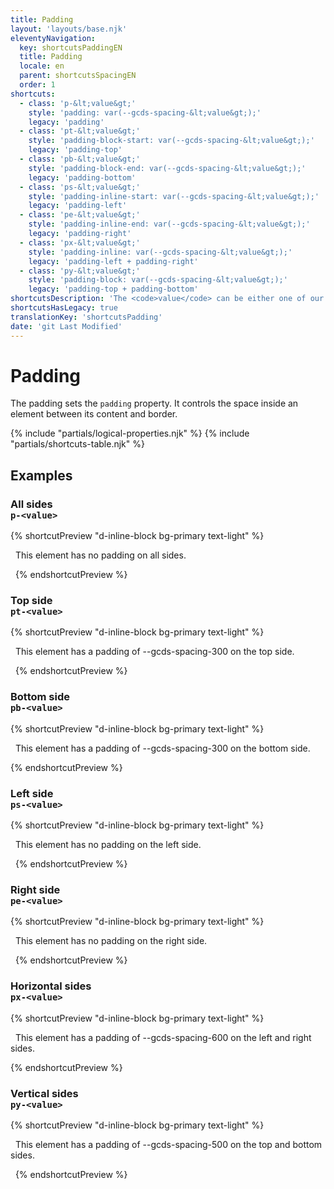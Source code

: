 ```yaml
---
title: Padding
layout: 'layouts/base.njk'
eleventyNavigation:
  key: shortcutsPaddingEN
  title: Padding
  locale: en
  parent: shortcutsSpacingEN
  order: 1
shortcuts:
  - class: 'p-&lt;value&gt;'
    style: 'padding: var(--gcds-spacing-&lt;value&gt;);'
    legacy: 'padding'
  - class: 'pt-&lt;value&gt;'
    style: 'padding-block-start: var(--gcds-spacing-&lt;value&gt;);'
    legacy: 'padding-top'
  - class: 'pb-&lt;value&gt;'
    style: 'padding-block-end: var(--gcds-spacing-&lt;value&gt;);'
    legacy: 'padding-bottom'
  - class: 'ps-&lt;value&gt;'
    style: 'padding-inline-start: var(--gcds-spacing-&lt;value&gt;);'
    legacy: 'padding-left'
  - class: 'pe-&lt;value&gt;'
    style: 'padding-inline-end: var(--gcds-spacing-&lt;value&gt;);'
    legacy: 'padding-right'
  - class: 'px-&lt;value&gt;'
    style: 'padding-inline: var(--gcds-spacing-&lt;value&gt;);'
    legacy: 'padding-left + padding-right'
  - class: 'py-&lt;value&gt;'
    style: 'padding-block: var(--gcds-spacing-&lt;value&gt;);'
    legacy: 'padding-top + padding-bottom'
shortcutsDescription: 'The <code>value</code> can be either one of our <a href="/en/styles/spacing/">predefined spacing tokens</a> (<code>0</code> - <code>1250</code>).'
shortcutsHasLegacy: true
translationKey: 'shortcutsPadding'
date: 'git Last Modified'
---
```


# Padding

The padding sets the `padding` property. It controls the space inside an element between its content and border.

{% include "partials/logical-properties.njk" %}
{% include "partials/shortcuts-table.njk" %}

## Examples

### All sides<br/>`p-<value>`

{% shortcutPreview "d-inline-block bg-primary text-light" %}

<p class="p-0">
  This element has no padding on all sides.
</p> 
{% endshortcutPreview %}

### Top side<br/>`pt-<value>`

{% shortcutPreview "d-inline-block bg-primary text-light" %}

<p class="pt-300">
  This element has a padding of --gcds-spacing-300 on the top side.
</p> 
{% endshortcutPreview %}

### Bottom side<br/>`pb-<value>`

{% shortcutPreview "d-inline-block bg-primary text-light" %}

<p class="pb-300">
  This element has a padding of --gcds-spacing-300 on the bottom side.
</p>
{% endshortcutPreview %}

### Left side<br/>`ps-<value>`

{% shortcutPreview "d-inline-block bg-primary text-light" %}

<p class="p-300 ps-0">
  This element has no padding on the left side.
</p> 
{% endshortcutPreview %}

### Right side<br/>`pe-<value>`

{% shortcutPreview "d-inline-block bg-primary text-light" %}

<p class="p-300 pe-0">
  This element has no padding on the right side.
</p> 
{% endshortcutPreview %}

### Horizontal sides<br/>`px-<value>`

{% shortcutPreview "d-inline-block bg-primary text-light" %}

<p class="px-600">
  This element has a padding of --gcds-spacing-600 on the left and right sides.
</p>
{% endshortcutPreview %}

### Vertical sides<br/>`py-<value>`

{% shortcutPreview "d-inline-block bg-primary text-light" %}

<p class="py-500">
  This element has a padding of --gcds-spacing-500 on the top and bottom sides.
</p> 
{% endshortcutPreview %}

